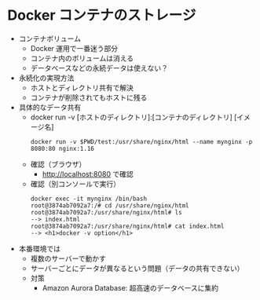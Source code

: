# Docker コンテナのストレージ

- コンテナボリューム
  - Docker 運用で一番迷う部分
  - コンテナ内のボリュームは消える
  - データベースなどの永続データは使えない？
- 永続化の実現方法
  - ホストとディレクトリ共有で解決
  - コンテナが削除されてもホストに残る
- 具体的なデータ共有
  - docker run -v [ホストのディレクトリ]:[コンテナのディレクトリ] [イメージ名]
    ```
    docker run -v $PWD/test:/usr/share/nginx/html --name mynginx -p 8080:80 nginx:1.16
    ```
  - 確認（ブラウザ）
    - [http://localhost:8080](http://localhost:8080) で確認
  - 確認（別コンソールで実行）
    ```
    docker exec -it mynginx /bin/bash
    root@3874ab7092a7:/# cd /usr/share/nginx/html
    root@3874ab7092a7:/usr/share/nginx/html# ls
    --> index.html
    root@3874ab7092a7:/usr/share/nginx/html# cat index.html
    --> <h1>docker -v option</h1>
    ```
- 本番環境では
  - 複数のサーバーで動かす
  - サーバーごとにデータが異なるという問題（データの共有できない）
  - 対策
    - Amazon Aurora Database: 超高速のデータベースに集約
